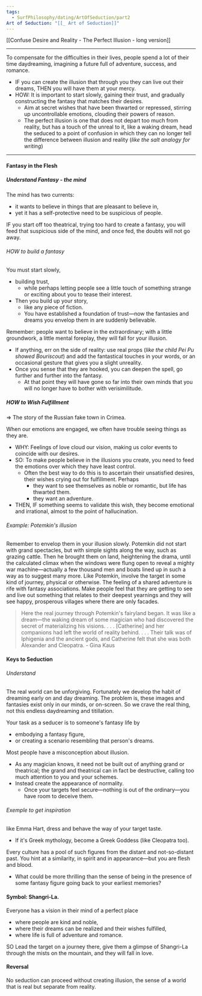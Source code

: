 ```yaml
---
tags:
  - SurfPhilosophy/dating/ArtOfSeduction/part2
Art of Seduction: "[[_ Art of Seduction]]"
---
```

[[Confuse Desire and Reality - The Perfect Illusion - long version]]

---

To compensate for the difficulties in their lives, people spend a lot of their time daydreaming, imagining a future full of adventure, success, and romance. 
- IF you can create the illusion that through you they can live out their dreams, THEN you will have them at your mercy.
- HOW: It is important to start slowly, gaining their trust, and gradually constructing the fantasy that matches their desires. 
	- Aim at secret wishes that have been thwarted or repressed, stirring up uncontrollable emotions, clouding their powers of reason.
	- The perfect illusion is one that does not depart too much from reality, but has a touch of the unreal to it, like a waking dream, head the seduced to a point of confusion in which they can no longer tell the difference between illusion and reality (*like the salt analogy for writing*)

---
#### Fantasy in the Flesh

##### Understand Fantasy - the mind
The mind has two currents: 
- it wants to believe in things that are pleasant to believe in, 
- yet it has a self-protective need to be suspicious of people. 

IF you start off too theatrical, trying too hard to create a fantasy, you will feed that suspicious side of the mind, and once fed, the doubts will not go away. 

###### HOW to build a fantasy
You must start slowly, 
- building trust, 
	- while perhaps letting people see a little touch of something strange or exciting about you to tease their interest.
- Then you build up your story, 
	- like any piece of fiction. 
	- You have established a foundation of trust—now the fantasies and dreams you envelop them in are suddenly believable.

Remember: people want to believe in the extraordinary; with a little groundwork, a little mental foreplay, they will fall for your illusion. 
- If anything, err on the side of reality: use real props (*like the child Pei Pu showed Bouriscout*) and add the fantastical touches in your words, or an occasional gesture that gives you a slight unreality. 
- Once you sense that they are hooked, you can deepen the spell, go further and further into the fantasy.
	- At that point they will have gone so far into their own minds that you will no longer have to bother with verisimilitude.

##### HOW to Wish Fulfillment
=> The story of the Russian fake town in Crimea. 

When our emotions are engaged, we often have trouble seeing things as they are. 
- WHY: Feelings of love cloud our vision, making us color events to coincide with our desires. 
- SO: To make people believe in the illusions you create, you need to feed the emotions over which they have least control.
	- Often the best way to do this is to ascertain their unsatisfied desires, their wishes crying out for fulfillment. Perhaps
		- they want to see themselves as noble or romantic, but life has thwarted them. 
		- they want an adventure. 
- THEN, IF something seems to validate this wish, they become emotional and irrational, almost to the point of hallucination.

###### Example: Potemkin's illusion
Remember to envelop them in your illusion slowly. Potemkin did not start with grand spectacles, but with simple sights along the way, such as grazing cattle. Then he brought them on land, heightening the drama, until the calculated climax when the windows were flung open to reveal a mighty war machine—actually a few thousand men and boats lined up in such a way as to suggest many more. Like Potemkin, involve the target in some kind of journey, physical or otherwise. The feeling of a shared adventure is rife with fantasy associations. Make people feel that they are getting to see and live out something that relates to their deepest yearnings and they will see happy, prosperous villages where there are only facades.

> Here the real journey through Potemkin's fairyland began. It was like a dream—the waking dream of some magician who had discovered the secret of materializing his visions. . . . [Catherine] and her companions had left the world of reality behind. . . . Their talk was of Iphigenia and the ancient gods, and Catherine felt that she was both Alexander and Cleopatra.
> \- Gina Kaus

#### Keys to Seduction
###### Understand
The real world can be unforgiving. Fortunately we develop the habit of dreaming early on and day dreaming. The problem is, these images and fantasies exist only in our minds, or on-screen. So we crave the real thing, not this endless daydreaming and titillation. 

Your task as a seducer is to someone's fantasy life by 
- embodying a fantasy figure,
- or creating a scenario resembling that person's dreams. 

Most people have a misconception about illusion.
- As any magician knows, it need not be built out of anything grand or theatrical; the grand and theatrical can in fact be destructive, calling too much attention to you and your schemes. 
- Instead create the appearance of normality. 
	- Once your targets feel secure—nothing is out of the ordinary—you have room to deceive them.

###### Exemple to get inspiration
like Emma Hart, dress and behave the way of your target taste. 
- If it's Greek mythology, become a Greek Goddess (like Cleopatra too). 


Every culture has a pool of such figures from the distant and not-so-distant past. You hint at a similarity, in spirit and in appearance—but you are flesh and blood. 
- What could be more thrilling than the sense of being in the presence of some fantasy figure going back to your earliest memories?

#### Symbol: Shangri-La.
Everyone has a vision in their mind of a perfect place 
- where people are kind and noble, 
- where their dreams can be realized and their wishes fulfilled, 
- where life is full of adventure and romance.

SO Lead the target on a journey there, give them a glimpse of Shangri-La through the mists on the mountain, and they will fall in love.

#### Reversal
No seduction can proceed without creating illusion, the sense of a world that is real but separate from reality.